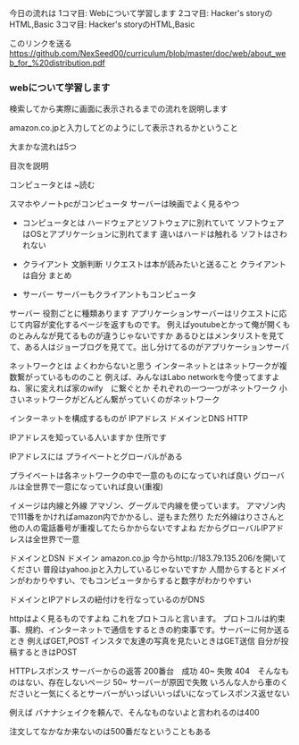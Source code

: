今日の流れは
1コマ目: Webについて学習します
2コマ目: Hacker's storyのHTML,Basic
3コマ目: Hacker's storyのHTML,Basic

このリンクを送る
https://github.com/NexSeed00/curriculum/blob/master/doc/web/about_web_for_%20distribution.pdf

### webについて学習します

検索してから実際に画面に表示されるまでの流れを説明します

amazon.co.jpと入力してどのようにして表示されるかということ

大まかな流れは5つ

目次を説明

コンピュータとは
~読む

スマホやノートpcがコンピュータ
サーバーは映画でよく見るやつ

- コンピュータとは
ハードウェアとソフトウェアに別れていて
ソフトウェアはOSとアプリケーションに別れてます
違いはハードは触れる
ソフトはさわれない

- クライアント
文脈判断
リクエストは本が読みたいと送ること
クライアントは自分
まとめ

- サーバー
サーバーもクライアントもコンピュータ

サーバー
役割ごとに種類あります
アプリケーションサーバーはリクエストに応じて内容が変化するページを返すものです。
例えばyoutubeとかって俺が開くものとみんなが見てるものが違うじゃないですか
あるひとはメンタリストを見てて、ある人はジョーブログを見てて。出し分けてるのがアプリケーションサーバ

ネットワークとは
よくわからないと思う
インターネットとはネットワークが複数繋がっているもののこと
例えば、みんなはLabo networkを今使ってますよね、家に変えれば家のwify　に繋ぐとか
それぞれの一つ一つがネットワーク
小さいネットワークがどんどん繋がっていくのがネットワーク

インターネットを構成するものが
IPアドレス
ドメインとDNS
HTTP

IPアドレスを知っている人いますか
住所です

IPアドレスには
プライベートとグローバルがある

プライベートは各ネットワークの中で一意のものになっていれば良い
グローバルは全世界で一意になっていれば良い(重複)

イメージは内線と外線
アマゾン、グーグルで内線を使っています。
アマゾン内で111番をかければamazon内でかかるし、逆もまた然り
ただ外線はりささんと他の人の電話番号が重複してたらかからないですよね
だからグローバルIPアドレスは全世界で一意

ドメインとDSN
ドメイン amazon.co.jp
今からhttp://183.79.135.206/を開いてください
普段はyahoo.jpと入力しているじゃないですか
人間からするとドメインがわかりやすい、でもコンピュータからすると数字がわかりやすい

ドメインとIPアドレスの紐付けを行なっているのがDNS

httpはよく見るものですよね
これをプロトコルと言います。
プロトコルは約束事、規約、インターネットで通信をするときの約束事です。サーバーに何か送るとき
例えばGET,POST
インスタで友達の写真を見たいときはGET送信
自分が投稿するときはPOST

HTTPレスポンス
サーバーからの返答
200番台　成功
40~     失敗
404　そんなものはない、存在しないページ
50~  サーバーが原因で失敗
     いろんな人から車のくださいと一気にくるとサーバーがいっぱいいっぱいになってレスポンス返せない

例えば
バナナシェイクを頼んで、そんなものないよと言われるのは400

注文してなかなか来ないのは500番だなということもある
